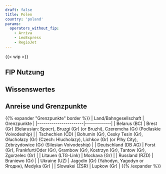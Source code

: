 ```yaml
---
draft: false
title: Polen
country: 'poland'
params:
  operators_without_fip:
    - Arriva
    - LeoExpress
    - RegioJet
---
```


<!-- Entferne das "WIP" Snippet, wenn die Inhalte der Seite vollständig sind -->
{{< wip >}}

## FIP Nutzung

<!--
    Ein kurzer zusammenfassender Text, der folgende Fragen in dieser Reihenfolge beantworten sollte:
    - Welche FIP Fahrtkarten (FIP 50/FIP Freifahrtsscheine) werden im Land anerkannt und bei welchen Bahngesellschaften?
    - Welche Besonderheiten bei der Nutzung von FIP gibt es bei den jeweiligen Bahngesellschaften? (Verlinkung zur Bahngesellschaft hinzufügen)
    - Welche Bahngesellschaften erkennen keine FIP-Fahrkarten an und wie erkennt man diese Bahngesellschaften in der Verbindungsaufkunft?
-->

## Wissenswertes

<!--
    Ein kurzer Abschnitt über die allgemeine Zugsituation im Land. Folgende Themen können bspw. behandelt werden:
    - Ausbaustand des Bahnnetzes
    - wichtige Verbindungen
    - Qualität und Zustand der Züge
    - Pünktlichkeit
    - Taktung
    - Besondere Züge/Strecken/Linien
    - Schöne Bahnhöfe
-->

## Anreise und Grenzpunkte

{{% expander "Grenzpunkte" border %}}
| Land/Bahngesellschaft | Grenzpunkte |
|-----------------------|-------------|
| Belarus (BC)          | Brest (Gr) (Belarusian: Брэст), Bruzgi (Gr) (or Bruzhi), Czeremcha (Gr) (Podlaskie Voivodeship) |
| Tschechien (ČD)       | Bohumin (Gr), Cesky Tesin (Gr), Głuchołazy (Gr) (Czech: Hlucholazy), Lichkov (Gr) (or Plhy City), Zebrzydowice (Gr) (Silesian Voivodeship) |
| Deutschland (DB AG)   | Forst (Gr), Frankfurt/Oder (Gr), Grambow (Gr), Kostrzyn (Gr), Tantow (Gr), Zgorzelec (Gr) |
| Litauen (LTG-Link)    | Mockava (Gr) |
| Russland (RZD)        | Braniewo (Gr) |
| Ukraine (UZ)          | Jagodin (Gr) (Yahodyn, Yagodyn or Ягодин), Medyka (Gr) |
| Slowakei (ŽSR)        | Lupkow (Gr) |
{{% /expander %}}

### <Name des Nachbarlandes>

<!--
  Welche Routen kann man aus dem entsprechenden Land nutzen.
  Welche Hinweise & Empfehlungen gibt es für die Einreise aus dem Land
-->
